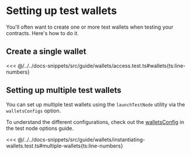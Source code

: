 # Setting up test wallets

You'll often want to create one or more test wallets when testing your contracts. Here's how to do it.

## Create a single wallet

<<< @/../../docs-snippets/src/guide/wallets/access.test.ts#wallets{ts:line-numbers}

## Setting up multiple test wallets

You can set up multiple test wallets using the `launchTestNode` utility via the `walletsConfigs` option.

To understand the different configurations, check out the [walletsConfig](./test-node-options.md#walletsconfig) in the test node options guide.

<<< @/../../docs-snippets/src/guide/wallets/instantiating-wallets.test.ts#multiple-wallets{ts:line-numbers}
